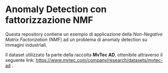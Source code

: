 # **Anomaly Detection con fattorizzazione NMF**

Questa repository contiene un esempio di applicazione della *Non-Negative Matrix Factorization* (NMF) ad un problema di anomaly detection su immagini industriali.

Il dataset utilizzato fa parte della raccolta **MvTec AD**, ottenibile attraverso il seguente link: https://www.mvtec.com/company/research/datasets/mvtec-ad .